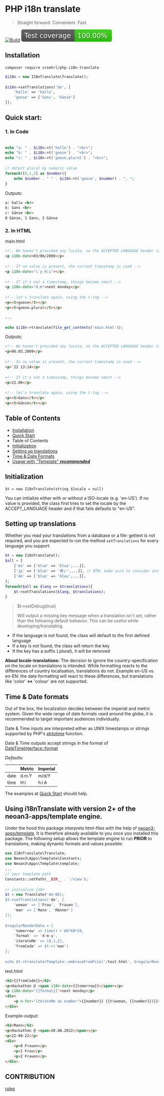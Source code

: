 # PHP i18n translate

> Straight forward. Convenient. Fast.

[![Build](https://github.com/sroehrl/php-i18n-translate/actions/workflows/php.yml/badge.svg)](https://github.com/sroehrl/php-i18n-translate/actions/workflows/php.yml)
[![Coverage](https://raw.githubusercontent.com/sroehrl/php-i18n-translate/badges/.github/badges/test-badge.svg)](https://github.com/sroehrl/php-i18n-translate/actions/workflows/php.yml)


## Installation

`composer require sroehrl/php-i18n-translate`

```php 
$i18n = new I18nTranslate\Translate();

$i18n->setTranslations('de', [
    'hello' => 'hallo',
    'goose' => ['Gans', 'Gänse']
]);
```

## Quick start:

### 1. In Code

```php

echo "a: " . $i18n->t('hello') . "<br>"; 
echo "b: " . $i18n->t('goose') . "<br>";
echo "c: " . $i18n->t('goose.plural') . "<br>";

// detect plural by numeric value
foreach([0,1,2] as $number){
    echo $number . " " . $i18n->t('goose', $number) . ", ";
}

```
Outputs:
```html
a: hallo <br>
b: Gans <br>
c: Gänse <br>
0 Gänse, 1 Gans, 2 Gänse
```

### 2. In HTML

main.html
```html
<!-- We haven't provided any locale, so the ACCEPTED LANGUAGE header is used -->
<p i18n-date>03/06/2009</p>

<!-- If no value is present, the current timestamp is used -->
<p i18n-date="\`y H:i"></p>

<!-- If it's not a timestamp, things become smart -->
<p i18n-date="d.m">next monday</p>

<!-- let's translate again, using the t-tag -->
<p><t>goose</t></p>
<p><t>goose.plural</t></p>
```
```php 
...

echo $i18n->translate(file_get_contents('main.html'));
```
Outputs:
```html 
<!-- We haven't provided any locale, so the ACCEPTED LANGUAGE header is used -->
<p>06.03.2009</p>

<!-- In no value is present, the current timestamp is used -->
<p>`22 13:14</p>

<!-- If it's not a timestamp, things become smart -->
<p>22.06</p>

<!-- let's translate again, using the t-tag -->
<p><t>Gans</t></p>
<p><t>Gänse</t></p>
```

## Table of Contents

- [Installation](#installation)
- [Quick Start](#quick-start)
- Table of Contents
- [Initialization](#installation)
- [Setting up translations](#setting-up-translations)
- [Time & Date Formats](#time--date-formats)
- [Usage with "Template" _**recommended**_](#using-i18ntranslate-with-version-2-of-the-neoan3-appstemplate-engine)

## Initialization

`$t = new I18nTranslate(string $locale = null)`

You can initialize either with or without a ISO-locale (e.g. 'en-US').
If no value is provided, the class first tries to set the locale by the ACCEPT_LANGUAGE header and if that fails
defaults to "en-US".

## Setting up translations

Whether you read your translations from a database or a file: gettext is not required, and you are expected to
run the method `setTranslations` for every language you support.

```php
$t = new I18nTranslate();
$all = [
    ['eo' => ['blue' => 'blua',...]],
    ['jp' => ['blue' => '青い',...]], // BTW: make sure to consider encoding
    ['de' => ['blue' => 'blau',...]],
];
foreach($all as $lang => $translations){
    $t->setTranslations($lang, $translations);
}
```
> $t->setDebug(true)
>
> Will output a missing key message when a translation isn't set, rather than the following default behavior.
> This can be useful while developing/translating.

- If the language is not found, the class will default to the first defined language
- If a key is not found, the class will return the key
- If the key has a suffix (.plural), it will be removed

**About locale-translations:** The decision to ignore the country-specification on the locale on translations
is intended. While formatting reacts to the differences of country localisation, translations do not.
Example en-US vs. en-EN: the date formatting will react to these differences,
but translations like 'color' <=> 'colour' are not supported.

## Time & Date formats

Out of the box, the localization decides between the imperial and metric system.
Given the wide range of date formats used around the globe, it is recommended to target important audiences individually.

Date & Time inputs are interpreted either as UNIX timestamps or strings supported by PHP's [strtotime](https://www.php.net/manual/en/function.strtotime) function.

Date & Time outputs accept strings in the format of [DateTimeInterface::format](https://www.php.net/manual/en/datetime.format.php)

_Defaults:_

| | Metric | Imperial |
| --- | --- | --- |
| date | d.m.Y | m/d/Y |
| time | H:i | h:i A |

The examples at [Quick Start](#quick-start) should help.

## Using i18nTranslate with version 2+ of the neoan3-apps/template engine.

Under the hood this package interprets html-files with the help of [neoan3-apps/template](https://packagist.org/packages/neoan3-apps/template).
It is therefore already available to you once you installed this package. The following setup allows the template engine to
run **PRIOR** to translations, making dynamic formats and values possible:

```php 
use I18nTranslate\Translate;
use Neoan3\Apps\Template\Constants;
use Neoan3\Apps\Template\template;
...
// your template path
Constants::setPath(__DIR__ . '/view');

// initialize i18n
$t = new Translate('de-DE);
$t->setTranslations('de', [
    'woman' => ['Frau', 'Frauen'],
    'man' => ['Mann', 'Männer']
]);

$regularRenderData = [
    'tomorrow' => time() + 60*60*24,
    'format' => 'd-m-y',
    'iterateMe' => [0,1,2],
    'fromCode' => $t->('man')
];

echo $t->translate(Template::embraceFromFile('/test.html', $regularRenderData));
```
test.html
```html 
<h2>{{fromCode}}</h2>
<p>Hackathon @ <span i18n-date>{{tomorrow}}</span></p>
<p i18n-date="{{format}}">next monday</p>
<div>
    <p n-for="iterateMe as number">{{number}} {{t(woman, {{number}})}}</p>
</div>

```
Example-output:
```html
<h2>Mann</h2>
<p>Hackathon @ <span>20.08.2022</span></p>
<p>22-08-22</p>
<div>
    <p>0 Frauen</p>
    <p>1 Frau</p>
    <p>2 Frauen</p>
</div>
```

## CONTRIBUTION

[rules](/contributing.md)